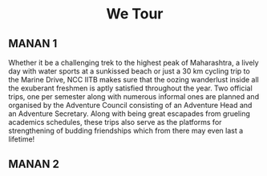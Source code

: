 # <p align = 'center'> We Tour </p>

## MANAN 1

Whether it be a challenging trek to the highest peak of Maharashtra, a lively day with water sports at a sunkissed beach or just a 30 km cycling trip to the Marine Drive, NCC IITB makes sure that the oozing wanderlust inside all the exuberant freshmen is aptly satisfied throughout the year. Two official trips, one per semester along with numerous informal ones are planned and organised by the Adventure Council consisting of an Adventure Head and an Adventure Secretary. Along with being great escapades from grueling academics schedules, these trips also serve as the platforms for strengthening of budding friendships which from there may even last a lifetime!


## MANAN 2



















